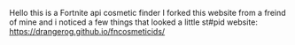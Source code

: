 Hello this is a Fortnite api cosmetic finder
I forked this website from a freind of mine and i noticed a few things that looked a little st#pid
website: https://drangerog.github.io/fncosmeticids/
